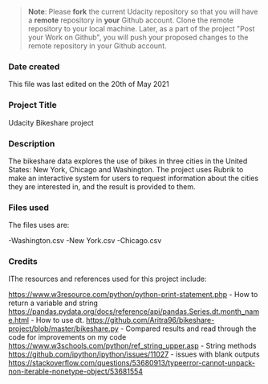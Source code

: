>**Note**: Please **fork** the current Udacity repository so that you will have a **remote** repository in **your** Github account. Clone the remote repository to your local machine. Later, as a part of the project "Post your Work on Github", you will push your proposed changes to the remote repository in your Github account.

### Date created
This file was last edited on the 20th of May 2021

### Project Title
Udacity Bikeshare project

### Description
The bikeshare data explores the use of bikes in three cities in the United States: New York, Chicago and Washington.
The project uses Rubrik to make an interactive system for users to request information about the cities they are interested in, and the result is provided to them. 

### Files used
The files uses are: 

-Washington.csv
-New York.csv
-Chicago.csv

### Credits
IThe resources and references used for this project include:

https://www.w3resource.com/python/python-print-statement.php - How to return a variable and string
https://pandas.pydata.org/docs/reference/api/pandas.Series.dt.month_name.html - How to use dt.
https://github.com/Aritra96/bikeshare-project/blob/master/bikeshare.py - Compared results and read through the code for improvements on my code
https://www.w3schools.com/python/ref_string_upper.asp - String methods
https://github.com/ipython/ipython/issues/11027 - issues with blank outputs
https://stackoverflow.com/questions/53680913/typeerror-cannot-unpack-non-iterable-nonetype-object/53681554